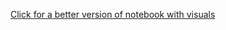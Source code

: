 [Click for a better version of notebook with visuals](https://nbviewer.org/github/kiraceren/Portfolio-Projects/blob/main/Python%20Portfolio%20Projects/crime_EDA.ipynb)

